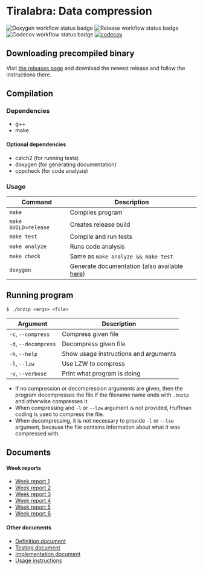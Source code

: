 # Tiralabra: Data compression
![Doxygen workflow status badge](https://github.com/bntti/tiralabra/actions/workflows/doxygen.yml/badge.svg)
![Release workflow status badge](https://github.com/bntti/tiralabra/actions/workflows/release.yml/badge.svg)
![Codecov workflow status badge](https://github.com/bntti/tiralabra/actions/workflows/codecov.yml/badge.svg)
[![codecov](https://codecov.io/gh/bntti/tiralabra/branch/main/graph/badge.svg?token=UUM7HC26G1)](https://codecov.io/gh/bntti/tiralabra)

## Downloading precompiled binary
Visit [the releases page](https://github.com/bntti/tiralabra/releases) and download the newest release and follow the instructions there.

## Compilation
### Dependencies
- g++
- make
#### Optional dependencies
- catch2 (for running tests)
- doxygen (for generating documentation)
- cppcheck (for code analysis)

### Usage
| Command              | Description                                                                       |
| -------------------- | --------------------------------------------------------------------------------- |
| `make`               | Compiles program                                                                  |
| `make BUILD=release` | Creates release build                                                             |
| `make test`          | Compile and run tests                                                             |
| `make analyze`       | Runs code analysis                                                                |
| `make check`         | Same as `make analyze && make test`                                               |
| `doxygen`            | Generate documentation (also available [here](https://bntti.github.io/tiralabra)) |

## Running program
```
$ ./bnzip <args> <file>
```
| Argument             | Description                           |
| -------------------- | ------------------------------------- |
| `-c`, `--compress`   | Compress given file                   |
| `-d`, `--decompress` | Decompress given file                 |
| `-h`, `--help`       | Show usage instructions and arguments |
| `-l`, `--lzw`        | Use LZW to compress                   |
| `-v`, `--verbose`    | Print what program is doing           |

- If no compression or decompression arguments are given, then the program decompresses the file if the filename name ends with `.bnzip` and otherwise compresses it.  
- When compressing and `-l` or `--lzw` argument is not provided, Huffman coding is used to compress the file.  
- When decompressing, it is not necessary to provide `-l` or `--lzw` argument, because the file contains information about what it was compressed with.

## Documents
#### Week reports
- [Week report 1](./documentation/week-report-1.md)
- [Week report 2](./documentation/week-report-2.md)
- [Week report 3](./documentation/week-report-3.md)
- [Week report 4](./documentation/week-report-4.md)
- [Week report 5](./documentation/week-report-5.md)
- [Week report 6](./documentation/week-report-6.md)

#### Other documents
- [Definition document](./documentation/definition-document.md)
- [Testing document](./documentation/testing-document.md)
- [Implementation document](./documentation/Implementation-document.md)
- [Usage instructions](./documentation/usage-instructions.md)
